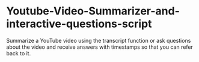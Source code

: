 # Youtube-Video-Summarizer-and-interactive-questions-script
Summarize a YouTube video using the transcript function or ask questions about the video and receive answers with timestamps so that you can refer back to it.

